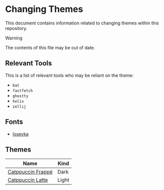# Changing Themes

This document contains information related to changing themes within this repository.

> [!WARNING]
> The contents of this file may be out of date.

## Relevant Tools

This is a list of relevant tools who may be reliant on the theme:

- `bat`
- `fastfetch`
- `ghostty`
- `helix`
- `zellij` 

## Fonts

- [Iosevka](https://github.com/be5invis/Iosevka)

## Themes

Name | Kind
--- | ---
[Catppuccin Frappé](https://catppuccin.com/) | Dark
[Catppuccin Latte](https://catppuccin.com/) | Light
